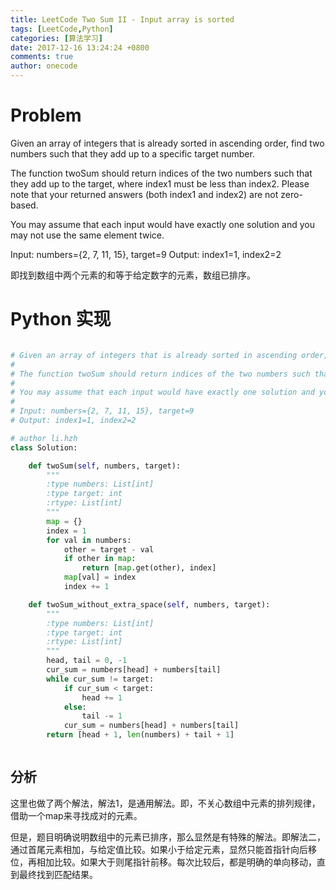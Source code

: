 ```yaml
---
title: LeetCode Two Sum II - Input array is sorted
tags: [LeetCode,Python]
categories: [算法学习]
date: 2017-12-16 13:24:24 +0800
comments: true
author: onecode
---
```

# Problem

Given an array of integers that is already sorted in ascending order, find two numbers such that they add up to a specific target number.

The function twoSum should return indices of the two numbers such that they add up to the target, where index1 must be less than index2. Please note that your returned answers (both index1 and index2) are not zero-based.

You may assume that each input would have exactly one solution and you may not use the same element twice.

Input: numbers={2, 7, 11, 15}, target=9
Output: index1=1, index2=2

即找到数组中两个元素的和等于给定数字的元素，数组已排序。

<!--break-->

# Python 实现

``` python

# Given an array of integers that is already sorted in ascending order, find two numbers such that they add up to a specific target number.
#
# The function twoSum should return indices of the two numbers such that they add up to the target, where index1 must be less than index2. Please note that your returned answers (both index1 and index2) are not zero-based.
#
# You may assume that each input would have exactly one solution and you may not use the same element twice.
#
# Input: numbers={2, 7, 11, 15}, target=9
# Output: index1=1, index2=2

# author li.hzh
class Solution:

    def twoSum(self, numbers, target):
        """
        :type numbers: List[int]
        :type target: int
        :rtype: List[int]
        """
        map = {}
        index = 1
        for val in numbers:
            other = target - val
            if other in map:
                return [map.get(other), index]
            map[val] = index
            index += 1

    def twoSum_without_extra_space(self, numbers, target):
        """
        :type numbers: List[int]
        :type target: int
        :rtype: List[int]
        """
        head, tail = 0, -1
        cur_sum = numbers[head] + numbers[tail]
        while cur_sum != target:
            if cur_sum < target:
                head += 1
            else:
                tail -= 1
            cur_sum = numbers[head] + numbers[tail]
        return [head + 1, len(numbers) + tail + 1]



```

## 分析

这里也做了两个解法，解法1，是通用解法。即，不关心数组中元素的排列规律，借助一个map来寻找成对的元素。

但是，题目明确说明数组中的元素已排序，那么显然是有特殊的解法。即解法二，通过首尾元素相加，与给定值比较。如果小于给定元素，显然只能首指针向后移位，再相加比较。如果大于则尾指针前移。每次比较后，都是明确的单向移动，直到最终找到匹配结果。